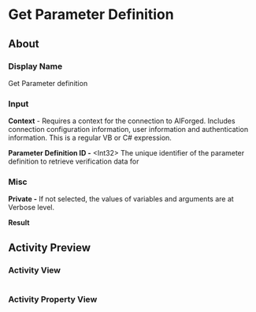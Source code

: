 # Get Parameter Definition

## About

### Display Name

Get Parameter definition

### Input

**Context** - Requires a context for the connection to AIForged. Includes connection configuration information, user information and authentication information. This is a regular VB or C# expression.

**Parameter Definition ID -** \<Int32> The unique identifier of the parameter definition to retrieve verification data for

### Misc

**Private -** If not selected, the values of variables and arguments are at Verbose level.

**Result**

## Activity Preview

### Activity View

<figure><img src="../../../.gitbook/assets/image (17) (4).png" alt=""><figcaption></figcaption></figure>

### Activity Property View

<figure><img src="../../../.gitbook/assets/image (88) (1).png" alt=""><figcaption></figcaption></figure>
